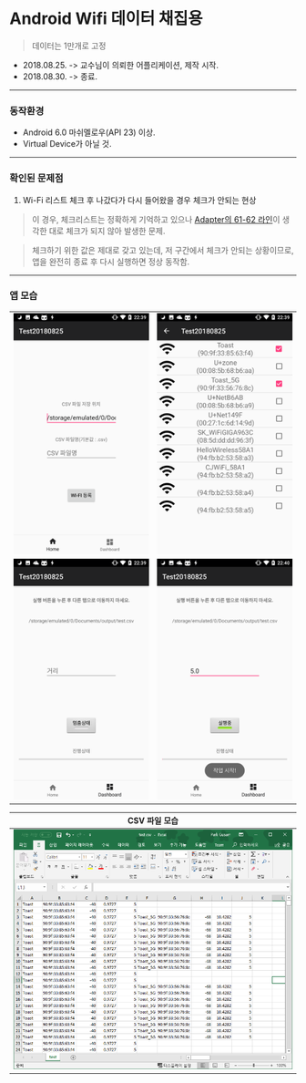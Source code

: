 # Android Wifi 데이터 채집용

> 데이터는 1만개로 고정

* 2018.08.25. -> 교수님이 의뢰한 어플리케이션, 제작 시작.
* 2018.08.30. -> 종료.

---

### 동작환경

* Android 6.0 마쉬멜로우(API 23) 이상.
* Virtual Device가 아닐 것.

---

### 확인된 문제점

1. Wi-Fi 리스트 체크 후 나갔다가 다시 들어왔을 경우 체크가 안되는 현상

> 이 경우, 체크리스트는 정확하게 기억하고 있으나 [Adapter의 61-62 라인](https://github.com/level120/Test20180825/blob/master/app/src/main/java/kr/ac/tu/wtf/test20180825/WifiChoiceListViewAdapter.java#L61)이 생각한 대로 체크가 되지 않아 발생한 문제.

> 체크하기 위한 값은 제대로 갖고 있는데, 저 구간에서 체크가 안되는 상황이므로, 앱을 완전히 종료 후 다시 실행하면 정상 동작함.


---

### 앱 모습

| | |
|:---: | :---: |
| ![](/asset/1.png) | ![](/asset/2.png) |
| ![](/asset/3.png) | ![](/asset/4.png) |


| CSV 파일 모습 |
| :---: |
| ![](/asset/5.png) |
